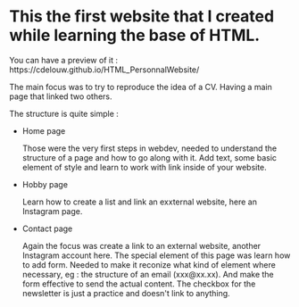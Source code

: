 <h1>This the first website that I created while learning the base of HTML.</h1>
You can have a preview of it : https://cdelouw.github.io/HTML_PersonnalWebsite/

The main focus was to try to reproduce the idea of a CV. 
Having a main page that linked two others.

The structure is quite simple : 
- Home page 
    <p>
    Those were the very first steps in webdev, needed to understand the structure of a page and how to go along with it. 
    Add text, some basic element of style and learn to work with link inside of your website.
    </p>
    
- Hobby page
    <p>
    Learn how to create a list and link an exxternal website, here an Instagram page. 
    </p>
- Contact page
    <p>
    Again the focus was create a link to an external website, another Instagram account here. 
    The special element of this page was learn how to add form. Needed to make it reconize what kind of element where necessary, eg : the structure of an email (xxx@xx.xx).
    And make the form effective to send the actual content. 
    The checkbox for the newsletter is just a practice and doesn't link to anything.
    </p>
  
